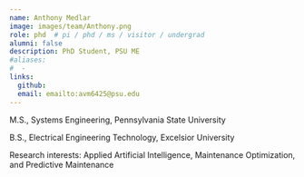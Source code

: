 ```yaml
---
name: Anthony Medlar
image: images/team/Anthony.png
role: phd  # pi / phd / ms / visitor / undergrad
alumni: false  
description: PhD Student, PSU ME
#aliases:
#  - 
links:
  github:
  email: emailto:avm6425@psu.edu 
---
```


M.S., Systems Engineering, Pennsylvania State University

B.S., Electrical Engineering Technology, Excelsior University

Research interests: Applied Artificial Intelligence, Maintenance Optimization, and Predictive Maintenance
